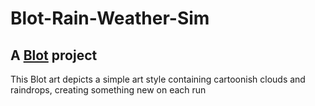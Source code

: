 # Blot-Rain-Weather-Sim
## A [Blot](https://github.com/hackclub/blot) project

This Blot art depicts a simple art style containing cartoonish clouds and raindrops, creating something new on each run
